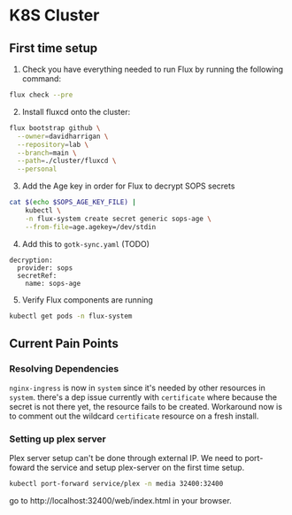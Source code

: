 # K8S Cluster

## First time setup

1. Check you have everything needed to run Flux by running the following command:

```bash
flux check --pre
```

2. Install fluxcd onto the cluster:

```bash
flux bootstrap github \
  --owner=davidharrigan \
  --repository=lab \
  --branch=main \
  --path=./cluster/fluxcd \
  --personal
```

3. Add the Age key in order for Flux to decrypt SOPS secrets

```bash
cat $(echo $SOPS_AGE_KEY_FILE) |
    kubectl \
    -n flux-system create secret generic sops-age \
    --from-file=age.agekey=/dev/stdin
```

4. Add this to `gotk-sync.yaml` (TODO)

```
decryption:
  provider: sops
  secretRef:
    name: sops-age
```

5. Verify Flux components are running

```bash
kubectl get pods -n flux-system
```

## Current Pain Points

### Resolving Dependencies

`nginx-ingress` is now in `system` since it's needed by other resources in
`system`. there's a dep issue currently with `certificate` where because the
secret is not there yet, the resource fails to be created. Workaround now is to
comment out the wildcard `certificate` resource on a fresh install.

### Setting up plex server

Plex server setup can't be done through external IP. We need to port-foward the
service and setup plex-server on the first time setup.

```bash
kubectl port-forward service/plex -n media 32400:32400
```

go to http://localhost:32400/web/index.html in your browser.

